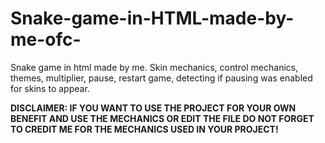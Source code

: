 # Snake-game-in-HTML-made-by-me-ofc-
Snake game in html made by me. Skin mechanics, control mechanics, themes, multiplier, pause, restart game, detecting if pausing was enabled for skins to appear.

**DISCLAIMER: IF YOU WANT TO USE THE PROJECT FOR YOUR OWN BENEFIT AND USE THE MECHANICS OR EDIT THE FILE DO NOT FORGET TO CREDIT ME FOR THE MECHANICS USED IN YOUR PROJECT!**

